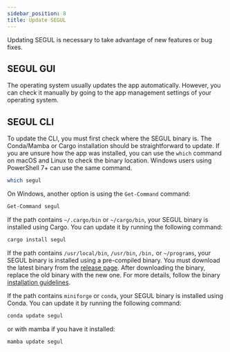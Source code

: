 ```yaml
---
sidebar_position: 8
title: Update SEGUL
---
```


Updating SEGUL is necessary to take advantage of new features or bug fixes.

## SEGUL GUI

The operating system usually updates the app automatically. However, you can check it manually by going to the app management settings of your operating system.

## SEGUL CLI

To update the CLI, you must first check where the SEGUL binary is. The Conda/Mamba or Cargo installation should be straightforward to update. If you are unsure how the app was installed, you can use the `which` command on macOS and Linux to check the binary location. Windows users using PowerShell 7+ can use the same command.

```Bash
which segul
```

On Windows, another option is using the `Get-Command` command:

```Bash
Get-Command segul
```

If the path contains `~/.cargo/bin` or `~/cargo/bin`, your SEGUL binary is installed using Cargo. You can update it by running the following command:

```Bash
cargo install segul
```

If the path contains `/usr/local/bin`, `/usr/bin`, `/bin,` or `~/programs`, your SEGUL binary is installed using a pre-compiled binary. You must download the latest binary from the [release page](https://github.com/hhandika/segul/releases/latest/). After downloading the binary, replace the old binary with the new one. For more details, follow the binary [installation guidelines](/docs/installation/install_binary).

If the path contains `miniforge` or `conda`, your SEGUL binary is installed using Conda. You can update it by running the following command:

```Bash
conda update segul
```

or with mamba if you have it installed:

```Bash
mamba update segul
```
